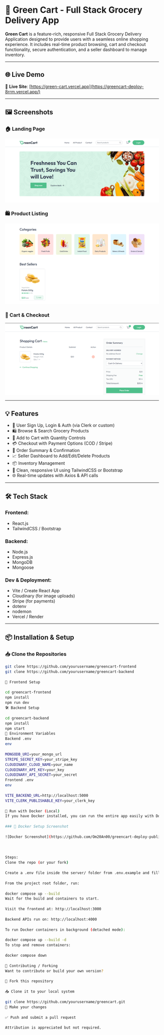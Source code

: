 # 🛒 Green Cart - Full Stack Grocery Delivery App

**Green Cart** is a feature-rich, responsive Full Stack Grocery Delivery Application designed to provide users with a seamless online shopping experience. It includes real-time product browsing, cart and checkout functionality, secure authentication, and a seller dashboard to manage inventory.

---

## 🌐 Live Demo

🔗 **Live Site**: [https://green-cart.vercel.app](https://greencart-deploy-8rrm.vercel.app/)

---

## 🖼️ Screenshots

### 🏠 Landing Page  

![GreenCart Screenshot](https://raw.githubusercontent.com/Om20An00/greencart-deploy-public/main/client/src/assets/1.png)



### 🛍️ Product Listing  
![Second Screenshot](https://raw.githubusercontent.com/Om20An00/greencart-deploy-public/main/client/src/assets/2.png)



### 🛒 Cart & Checkout  
![Third Screenshot](https://raw.githubusercontent.com/Om20An00/greencart-deploy-public/main/client/src/assets/3.png)



---

## 💡 Features

- 🔐 User Sign Up, Login & Auth (via Clerk or custom)
- 🛍️ Browse & Search Grocery Products
- 🛒 Add to Cart with Quantity Controls
- 💳 Checkout with Payment Options (COD / Stripe)
- 🧾 Order Summary & Confirmation
- 📈 Seller Dashboard to Add/Edit/Delete Products
- 📦 Inventory Management
- 🎨 Clean, responsive UI using TailwindCSS or Bootstrap
- 🌐 Real-time updates with Axios & API calls

---

## 🛠 Tech Stack

### Frontend:
- React.js  
- TailwindCSS / Bootstrap  


### Backend:
- Node.js  
- Express.js  
- MongoDB 
- Mongoose 

### Dev & Deployment:
- Vite / Create React App  
- Cloudinary (for image uploads)  
- Stripe (for payments)  
- dotenv  
- nodemon  
- Vercel / Render

---

## 📦 Installation & Setup

### 📥 Clone the Repositories

```bash
git clone https://github.com/yourusername/greencart-frontend
git clone https://github.com/yourusername/greencart-backend

🚀 Frontend Setup

cd greencart-frontend
npm install
npm run dev
🛠️ Backend Setup

cd greencart-backend
npm install
npm start
🔐 Environment Variables
Backend .env
env

MONGODB_URI=your_mongo_url
STRIPE_SECRET_KEY=your_stripe_key
CLOUDINARY_CLOUD_NAME=your_name
CLOUDINARY_API_KEY=your_key
CLOUDINARY_API_SECRET=your_secret
Frontend .env
env

VITE_BACKEND_URL=http://localhost:5000
VITE_CLERK_PUBLISHABLE_KEY=your_clerk_key

🐳 Run with Docker (Local)
If you have Docker installed, you can run the entire app easily with Docker Compose.

### 🐳 Docker Setup Screenshot

![Docker Screenshot](https://github.com/Om20An00/greencart-deploy-public/blob/ca7e48c14a6eb83c3994cf59cf0b7edd8d7d9018/client/src/assets/docker%20image.jpg?raw=true)



Steps:
Clone the repo (or your fork)

Create a .env file inside the server/ folder from .env.example and fill in your environment variables.

From the project root folder, run:

docker compose up --build
Wait for the build and containers to start.

Visit the frontend at: http://localhost:3000

Backend APIs run on: http://localhost:4000

To run Docker containers in background (detached mode):

docker compose up --build -d
To stop and remove containers:

docker compose down

🤝 Contributing / Forking
Want to contribute or build your own version?

🍴 Fork this repository

📥 Clone it to your local system

git clone https://github.com/yourusername/greencart.git
🔧 Make your changes

✅ Push and submit a pull request

Attribution is appreciated but not required.
